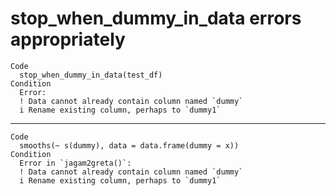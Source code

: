# stop_when_dummy_in_data errors appropriately

    Code
      stop_when_dummy_in_data(test_df)
    Condition
      Error:
      ! Data cannot already contain column named `dummy`
      i Rename existing column, perhaps to `dummy1`

---

    Code
      smooths(~ s(dummy), data = data.frame(dummy = x))
    Condition
      Error in `jagam2greta()`:
      ! Data cannot already contain column named `dummy`
      i Rename existing column, perhaps to `dummy1`

